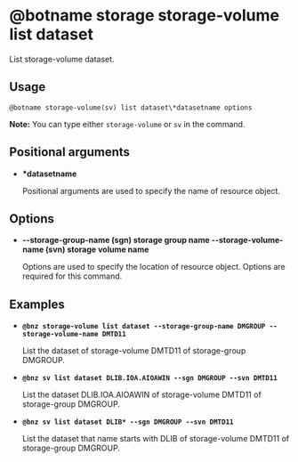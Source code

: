 # @botname storage storage-volume list dataset

List storage-volume dataset.

## Usage

`@botname storage-volume(sv) list dataset\*datasetname options`

**Note:** You can type either `storage-volume` or `sv` in the command.

## Positional arguments

-   **\*datasetname**

    Positional arguments are used to specify the name of resource object.


## Options

-   **--storage-group-name \(sgn\) storage group name --storage-volume-name \(svn\) storage volume name**

    Options are used to specify the location of resource object. Options are required for this command.


## Examples

-   **`@bnz storage-volume list dataset --storage-group-name DMGROUP --storage-volume-name DMTD11`**

    List the dataset of storage-volume DMTD11 of storage-group DMGROUP.

-   **`@bnz sv list dataset DLIB.IOA.AIOAWIN --sgn DMGROUP --svn DMTD11`**

    List the dataset DLIB.IOA.AIOAWIN of storage-volume DMTD11 of storage-group DMGROUP.

-   **`@bnz sv list dataset DLIB* --sgn DMGROUP --svn DMTD11`**

    List the dataset that name starts with DLIB of storage-volume DMTD11 of storage-group DMGROUP.


